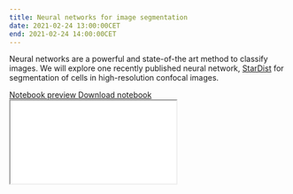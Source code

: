 ```yaml
---
title: Neural networks for image segmentation
date: 2021-02-24 13:00:00CET
end: 2021-02-24 14:00:00CET
---
```

Neural networks are a powerful and state-of-the art method to classify images. We will explore one recently published neural network, [StarDist](https://github.com/mpicbg-csbd/stardist) for segmentation of cells in high-resolution confocal images.

<a class="btn btn-primary" role="button" data-toggle="collapse" href="#segmentation-nn" aria-expanded="false" aria-controls="segmentation-nn">
  Notebook preview
</a>
<a class="btn btn-primary" role="button" href="https://github.com/IES-HelmholtzZentrumMunchen/single-cell-analysis-course-2021/raw/master/notebooks/05_segmentation_nn.ipynb">
  Download notebook
</a>

<div class="collapse" id="segmentation-nn">
  <div class="embed-responsive embed-responsive-4by3">
    <iframe class="embed-responsive-item" title="Jupyter notebook" src="{{'/notebooks/05_segmentation_nn.html' | prepend: site.url }}">
  </div>
</div>
